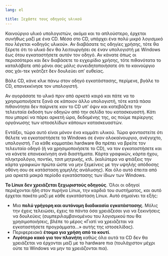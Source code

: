 ```yaml
---
lang: el

title: Ξεχάστε τους οδηγούς υλικού
---
```


Καινούργιο υλικό υπολογιστών, ακόμα και το απλούστερο, έρχεται συνήθως μαζί με ένα CD. Μέσα στο CD, υπάρχει ένα πολύ μικρό λογισμικό που λέγεται «οδηγός υλικού». Αν διαβάσατε τις οδηγίες χρήσης, τότε θα ξέρετε ότι το υλικό δεν θα λειτουργήσει σε έναν υπολογιστή με Windows έως ότου εγκαταστήσετε αυτόν τον οδηγό. Αν κάνατε όπως οι περισσότεροι και δεν διαβάσετε το εγχειρίδιο χρήσης, τότε πιθανότατα το καταλάβατε από μόνοι σας μόλις συνειδητοποιήσατε ότι το καινούργιο σας χάι-τεκ γκάτζετ δεν δουλεύει απ' ευθείας.

Βάλε CD, κάνε κλικ πάνω στον οδηγό εγκατάστασης, περίμενε, βγάλε το CD, επανεκκίνησε τον υπολογιστή.

Αν αγοράσατε το υλικό πριν από αρκετό καιρό και πάτε να το χρησιμοποιήσετε ξανά σε κάποιον άλλο υπολογιστή, τότε κατά πάσα πιθανότητα δεν παίρνετε καν το CD υπ' όψιν και κατεβάζετε την τελευταία έκδοση των οδηγών από την σελίδα του κατασκευαστή. Κάτι που μπορεί να πάρει αρκετή ώρα, δεδομένης της, ας πούμε περίεργης οργάνωσης των ιστοσελίδων κάποιων κατασκευαστών.

Εντάξει, τώρα αυτό είναι μόνον ένα κομμάτι υλικού. Τώρα φανταστείτε ότι θέλετε να εγκαταστήσετε τα Windows σε έναν ολοκαίνουργιο, ανέγγιχτο, υπολογιστή. Για κάθε κομματάκι hardware θα πρέπει να βρείτε τον τελευταίο οδηγό (ή να χρησιμοποιήσετε το CD), να τον εγκαταστήσετε και να κάνετε επανεκκίνηση ανά διαστήματα. Κάρτα γραφικών, κάρτα ήχου, πληκτρολόγιο, ποντίκι, τσιπ μητρικής, κτλ. (καλύτερα να φτιάξεις την κάρτα γραφικών πρώτα ώστε να μην ξεμείνεις με την υψηλής απόδοσης οθόνη σου σε κατάσταση χαμηλής ανάλυσης). Και όλο αυτό έπειτα από μια αρκετά μακρά περίοδο εγκατάστασης των ίδιων των Windows.

<b>Το Linux δεν χρειάζεται ξεχωριστούς οδηγούς</b>. Όλοι οι οδηγοί περιέχονται ήδη στον πυρήνα  Linux, την καρδιά του συστήματος, και αυτό έρχεται πακέτο μαζί με κάθε εγκατάσταση Linux. Αυτό σημαίνει τα εξής:

<ul>
<li>Μια <b>πολύ γρήγορη και αυτόνομη διαδικασία εγκατάστασης</b>. Μόλις την έχεις τελειώσει, έχεις τα πάντα όσα χρειάζεσαι για να ξεκινήσεις να δουλεύεις (συμπεριλαμβανομένου του λογισμικού που θα χρησιμοποιήσεις, βλέπε το μέρος «Γιατί να χρειάζεται να εγκαταστήσετε προγράμματα...» αυτής της ιστοσελίδας).</li>
<li>Περιφερειακά <b>έτοιμα για χρήση από το κουτί</b>.</li>
<li><b>Λιγότερο κακό για τον πλανήτη</b> καθώς όλα αυτά τα CD δεν θα χρειάζεται να έρχονται μαζί με το hardware πια (τουλάχιστον μέχρι ούτε τα Windows να μην τα χρειάζονται πια).</li>
</ul>




